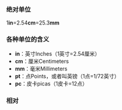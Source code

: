 ### 绝对单位
1**in**=2.54**cm**=25.3**mm**

### 各种单位的含义
- **in**：英寸Inches（1英寸=2.54厘米）
- **cm**：厘米Centimeters
- **mm**：毫米Millimeters
- **pt**：点Points，或者叫英镑（1点=1/72英寸）
- **pc**：皮卡picas（1皮卡=12点）

### 相对
